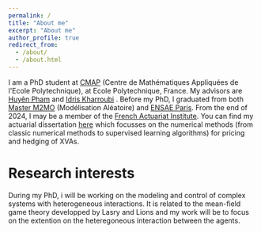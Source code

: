 ```yaml
---
permalink: /
title: "About me"
excerpt: "About me"
author_profile: true
redirect_from: 
  - /about/
  - /about.html
---
```


I am  a PhD student at [CMAP](https://cmap.ip-paris.fr/)  (Centre de Mathématiques Appliquées de l'Ecole Polytechnique), at Ecole Polytechnique, France. My advisors are [Huyên Pham](https://sites.google.com/site/phamxuanhuyen/) and [Idris Kharroubi](https://finance.math.upmc.fr/authors/idris-kharroubi/) .
Before my PhD, I graduated from both [Master M2MO](https://masterfinance.math.univ-paris-diderot.fr/) (Modélisation Aléatoire) and [ENSAE Paris](https://www.ensae.fr/). From the end of 2024, I may be a member of the [French Actuariat Institute](https://www.institutdesactuaires.com/).  You can find my actuarial dissertation [here](https://samymekk.github.io/files/Mémoire_d_Actuariat-Samy.pdf) which focusses on the numerical methods (from classic numerical methods to supervised learning algorithms) for pricing and hedging of XVAs.


Research interests
======

During my PhD, i will be working on the modeling and control of complex systems with heterogeneous interactions. It is related to the mean-field game theory developped by Lasry and Lions and my work will be to focus on the extention on the heteregoneous interaction between the agents.

